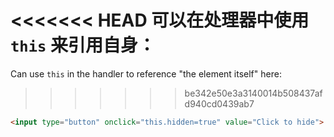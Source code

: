 <<<<<<< HEAD
可以在处理器中使用 `this` 来引用自身：
=======
Can use `this` in the handler to reference "the element itself" here:
>>>>>>> be342e50e3a3140014b508437afd940cd0439ab7

```html run height=50
<input type="button" onclick="this.hidden=true" value="Click to hide">
```

